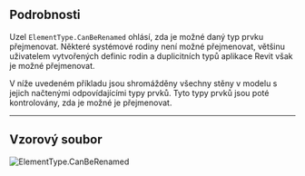 ## Podrobnosti
Uzel `ElementType.CanBeRenamed` ohlásí, zda je možné daný typ prvku přejmenovat. Některé systémové rodiny není možné přejmenovat, většinu uživatelem vytvořených definic rodin a duplicitních typů aplikace Revit však je možné přejmenovat.

V níže uvedeném příkladu jsou shromážděny všechny stěny v modelu s jejich načtenými odpovídajícími typy prvků. Tyto typy prvků jsou poté kontrolovány, zda je možné je přejmenovat.
___
## Vzorový soubor

![ElementType.CanBeRenamed](./Revit.Elements.ElementType.CanBeRenamed_img.jpg)
